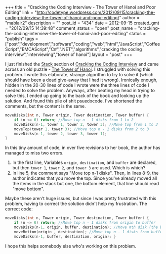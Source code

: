 +++
title = "Cracking the Coding Interview - The Tower of Hanoi and Poor Editing"
link = "http://codetype.wordpress.com/2012/09/15/cracking-the-coding-interview-the-tower-of-hanoi-and-poor-editing/"
author = "mablair2"
description = ""
post_id = "434"
date = 2012-09-15
created_gmt = "2012/09/15 14:39:48"
comment_status = "open"
post_name = "cracking-the-coding-interview-the-tower-of-hanoi-and-poor-editing"
status = "publish"
tags = ["post","development","software","coding","web","html","JavaScript","CoffeeScript","EMCAScript","C#",".NET","algorithms","cracking the coding interview","interviewing","tower of hanoi"]
layout = "post"
+++

I just finished the [Stack](http://en.wikipedia.org/wiki/Stack_\(abstract_data_type\)) section of [Cracking the Coding Interview](http://www.amazon.com/gp/product/098478280X/ref=as_li_qf_sp_asin_il_tl?ie=UTF8&camp=1789&creative=9325&creativeASIN=098478280X&linkCode=as2&tag=aplfopoex-20) and came across an old puzzle - [The Tower of Hanoi](http://en.wikipedia.org/wiki/Tower_of_Hanoi). I struggled with solving this problem. I wrote this elaborate, strange algorithm to try to solve it (which should have been a dead give-away that I had it wrong). Ironically enough, hidden in the 20-30 lines of code I wrote were the three lines of code I needed to solve the problem. Anyways, after beating my head in trying to solve this, I ended up going to the back of the book and looking up the solution. And found this pile of shit psuedocode. I've shortened the comments, but the content is the same.

``` c
moveDisks(int n, Tower origin, Tower destination, Tower buffer) {
	if (n <= 0) return; //Move top n - 1 disks from 1 to 2
	moveDisks(n-1, tower 1, tower 2, tower 3); //Move top from 1 to 3
	moveTop(tower 1, tower 3); //Move top n - 1 disks from 2 to 3
	moveDisks(n-1, tower 2, tower 3, tower 1);
}
```

 In this tiny amount of code, in over five revisions to her book, the author has managed to miss two errors.

  1. In the first line, Variables `origin`, `destination`, and `buffer` are declared, but then `tower 1`, `tower 2`, and `tower 3` are used. Which is which?
  2. In line 5, the comment says "Move top n-1 disks". Then, in lines 8-9, the author indicates that you move the top. Since you've already moved all the items in the stack but one, the bottom element, that line should read "move bottom".

Maybe these aren't huge issues, but since I was pretty frustrated with this problem, having to correct the solution didn't help my frustration. The correct code:

``` c
moveDisks(int n, Tower origin, Tower destination, Tower buffer) {
	if (n <= 0) return; //Move top n - 1 disks from origin to buffer
	moveDisks(n-1, origin, buffer, destination); //Move nth disk (the bottom disk) from origin to destination
	moveBottom(origin , destination); //Move top n - 1 disks from buffer to destination
	moveDisks(n-1, buffer, destination, origin); }
```

 I hope this helps somebody else who's working on this problem.

